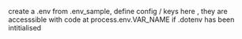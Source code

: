create a .env from .env_sample, define config / keys here , they are accesssible with code at process.env.VAR_NAME if .dotenv has been intitialised
